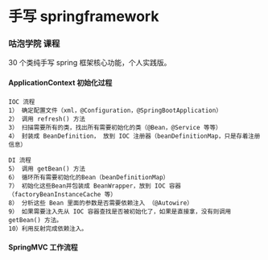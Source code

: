 # 手写 springframework 

### 咕泡学院 课程
30 个类纯手写 spring 框架核心功能，个人实践版。



#### ApplicationContext 初始化过程 
    IOC 流程 
    1） 确定配置文件（xml，@Configuration，@SpringBootApplication）
    2） 调用 refresh() 方法
    3） 扫描需要所有的类，找出所有需要初始化的类（@Bean，@Service 等等）
    4） 封装成 BeanDefinition， 放到 IOC 注册器（beanDefinitionMap，只是存着注册信息）
    
    DI 流程
    5） 调用 getBean() 方法
    6） 循环所有需要初始化的Bean（beanDefinitionMap）
    7） 初始化这些Bean并包装成 BeanWrapper，放到 IOC 容器（factoryBeanInstanceCache 等）
    8） 分析这些 Bean 里面的参数是否需要依赖注入 （@Autowire）
    9） 如果需要注入先从 IOC 容器查找是否被初始化了，如果是直接拿，没有则调用 getBean() 方法。
    10）利用反射完成依赖注入。 
    

 #### SpringMVC 工作流程
    
    
